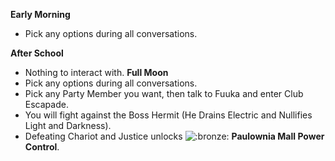 **Early Morning**

- Pick any options during all conversations.

**After School**

- Nothing to interact with.
  **Full Moon**
- Pick any options during all conversations.
- Pick any Party Member you want, then talk to Fuuka and enter Club Escapade.
- You will fight against the Boss Hermit (He Drains Electric and Nullifies Light and Darkness).
- Defeating Chariot and Justice unlocks ![:bronze:](/assets/bronze.png) **Paulownia Mall Power Control**.
